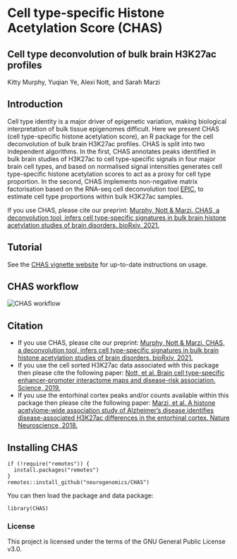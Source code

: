 # Cell type-specific Histone Acetylation Score (CHAS)
## Cell type deconvolution of bulk brain H3K27ac profiles 
Kitty Murphy, Yuqian Ye, Alexi Nott, and Sarah Marzi

## Introduction
Cell type identity is a major driver of epigenetic variation, making biological interpretation of bulk tissue epigenomes difficult. Here we present CHAS (cell type-specific histone acetylation score), an R package for the cell deconvolution of bulk brain H3K27ac profiles. CHAS is split into two independent algorithms. In the first, CHAS annotates peaks identified in bulk brain studies of H3K27ac to cell type-specific signals in four major brain cell types, and based on normalised signal intensities generates cell type-specific histone acetylation scores to act as a proxy for cell type proportion. In the second, CHAS implements non-negative matrix factorisation based on the RNA-seq cell deconvolution tool [EPIC](https://github.com/GfellerLab/EPIC), to estimate cell type proportions within bulk H3K27ac samples.

If you use CHAS, please cite our preprint: [Murphy, Nott & Marzi. CHAS, a deconvolution tool, infers cell type-specific signatures in bulk brain histone acetylation studies of brain disorders. bioRxiv, 2021.](https://www.biorxiv.org/content/10.1101/2021.09.06.459142v1)

Tutorial 
------
See the [CHAS vignette
website](https://neurogenomics.github.io/CHAS/CHAS.html)
for up-to-date instructions on usage.

CHAS workflow 
------
![CHAS workflow](https://github.com/KittyMurphy/CHAS/blob/master/CHAS_workflow.png)



## Citation

* If you use CHAS, please cite our preprint: [Murphy, Nott & Marzi. CHAS, a deconvolution tool, infers cell type-specific signatures in bulk brain histone acetylation studies of brain disorders. bioRxiv, 2021.](https://www.biorxiv.org/content/10.1101/2021.09.06.459142v1)
* If you use the cell sorted H3K27ac data associated with this package 
then please cite the following paper: 
[Nott, et al. Brain cell type-specific enhancer-promoter interactome maps and disease-risk association. Science, 2019.](https://science.sciencemag.org/content/366/6469/1134.abstract)
* If you use the entorhinal cortex peaks and/or counts available within this package
then please cite the following paper: 
[Marzi, et al. A histone acetylome-wide association study of Alzheimer’s disease identifies disease-associated H3K27ac differences in the entorhinal cortex. Nature Neuroscience, 2018.](https://www.nature.com/articles/s41593-018-0253-7#Sec11)

Installing CHAS
------
```
if (!require("remotes")) {
  install.packages("remotes")
}
remotes::install_github("neurogenomics/CHAS")
```
You can then load the package and data package:
```
library(CHAS)
```
### License
This project is licensed under the terms of the GNU General Public License v3.0.

